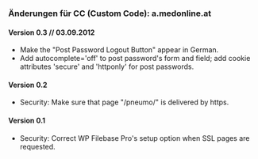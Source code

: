### Änderungen für CC (Custom Code): a.medonline.at

#### Version 0.3 // 03.09.2012

* Make the "Post Password Logout Button" appear in German.
* Add autocomplete='off' to post password's form and field; add cookie attributes 'secure' and 'httponly' for post passwords.


#### Version 0.2

* Security: Make sure that page "/pneumo/" is delivered by https.


#### Version 0.1

* Security: Correct WP Filebase Pro's setup option when SSL pages are requested.
